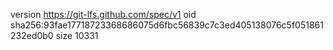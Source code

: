 version https://git-lfs.github.com/spec/v1
oid sha256:93fae17718723368686075d6fbc56839c7c3ed405138076c5f051861232ed0b0
size 10331
